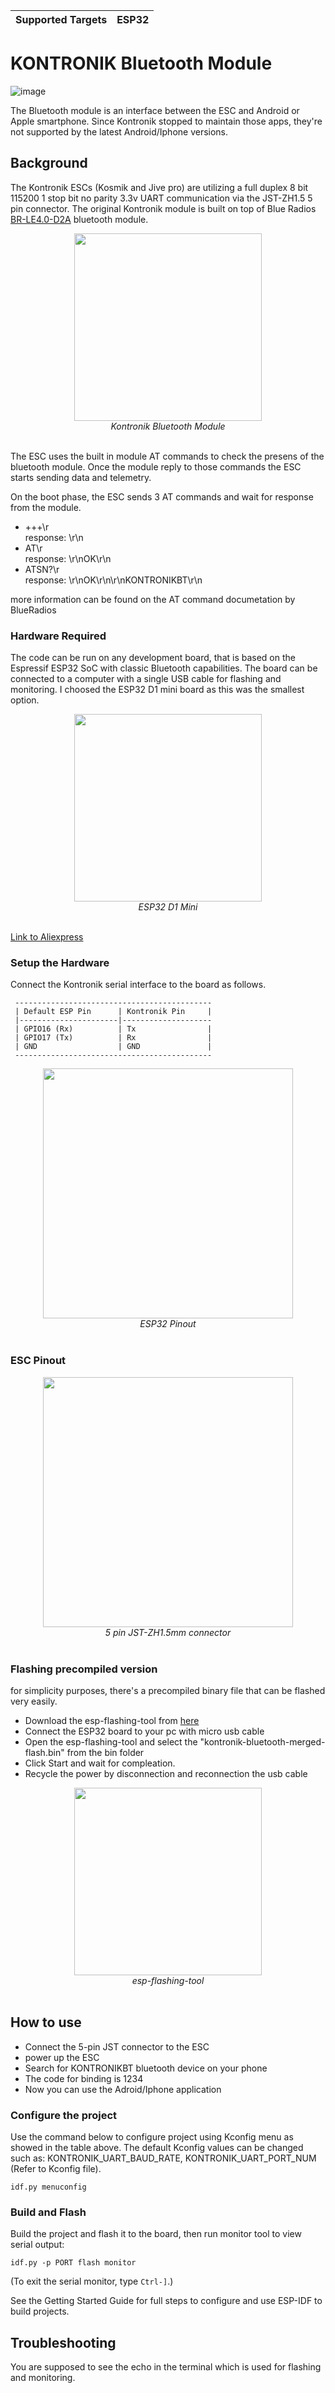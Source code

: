| Supported Targets | ESP32 |
| ----------------- | ----- |

# KONTRONIK Bluetooth Module

![image](images/Kontronik_Bluetooth_Modul.jpg)

The Bluetooth module is an interface between the ESC and Android or Apple smartphone.
Since Kontronik stopped to maintain those apps, they're not supported by the latest Android/Iphone versions.


## Background 
The Kontronik ESCs (Kosmik and Jive pro) are utilizing a full duplex 8 bit 115200 1 stop bit no parity 3.3v UART communication via the JST-ZH1.5 5 pin connector.
The original Kontronik module is built on top of Blue Radios [BR-LE4.0-D2A](https://www.blueradios.com/hardware_LE4.0-D2.htm) bluetooth module. 

<p align="center"><img src="./images/bluetooth_interior2.jpg" width="300"><br>
  <i>Kontronik Bluetooth Module</i><br><br></p>

The ESC uses the built in module AT commands to check the presens of the bluetooth module.
Once the module reply to those commands the ESC starts sending data and telemetry.

On the boot phase, the ESC sends 3 AT commands and wait for response from the module.
* +++\r <br> response: \r\n
* AT\r <br> response: \r\nOK\r\n
* ATSN?\r <br> response: \r\nOK\r\n\r\nKONTRONIKBT\r\n

more information can be found on the AT command documetation by BlueRadios

### Hardware Required

The code can be run on any development board, that is based on the Espressif ESP32 SoC with classic Bluetooth capabilities. The board can be connected to a computer with a single USB cable for flashing and monitoring.
I choosed the ESP32 D1 mini board as this was the smallest option.

<p align="center"><img src="./images/esp32-d1-board.png" width="300"><br>
  <i>ESP32 D1 Mini</i><br><br></p>

[Link to Aliexpress](https://www.aliexpress.com/item/1005001621844145.html?spm=a2g0o.order_list.order_list_main.5.f2f71802LvbaSD)

### Setup the Hardware

Connect the Kontronik serial interface to the board as follows.

```
 --------------------------------------------
 | Default ESP Pin      | Kontronik Pin     |
 |----------------------|--------------------
 | GPIO16 (Rx)          | Tx                |
 | GPIO17 (Tx)          | Rx                |
 | GND                  | GND               |
 --------------------------------------------
```

<p align="center"><img src="./images/esp32-d1-pinout.jpeg" width="400"><br>
  <i>ESP32 Pinout</i><br><br></p>


### ESC Pinout

<p align="center"><img src="./images/esc-pinout.jpg" width="400"><br>
  <i>5 pin JST-ZH1.5mm connector</i><br><br></p>

### Flashing precompiled version
for simplicity purposes, there's a precompiled binary file that can be flashed very easily.

* Download the esp-flashing-tool from [here](https://www.espressif.com/en/support/download/other-tools)
* Connect the ESP32 board to your pc with micro usb cable
* Open the esp-flashing-tool and select the "kontronik-bluetooth-merged-flash.bin" from the bin folder
* Click Start and wait for compleation.
* Recycle the power by disconnection and reconnection the usb cable 

<p align="center"><img src="./images/flashing-tool.png" width="300"><br>
  <i>esp-flashing-tool</i><br><br></p>


## How to use
* Connect the 5-pin JST connector to the ESC
* power up the ESC
* Search for KONTRONIKBT bluetooth device on your phone
* The code for binding is 1234
* Now you can use the Adroid/Iphone application


### Configure the project

Use the command below to configure project using Kconfig menu as showed in the table above.
The default Kconfig values can be changed such as: KONTRONIK_UART_BAUD_RATE, KONTRONIK_UART_PORT_NUM (Refer to Kconfig file).
```
idf.py menuconfig
```

### Build and Flash

Build the project and flash it to the board, then run monitor tool to view serial output:

```
idf.py -p PORT flash monitor
```

(To exit the serial monitor, type ``Ctrl-]``.)

See the Getting Started Guide for full steps to configure and use ESP-IDF to build projects.


## Troubleshooting

You are supposed to see the echo in the terminal which is used for flashing and monitoring.

